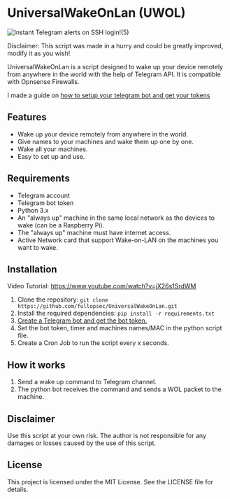 # UniversalWakeOnLan (UWOL)




<p align="center">
  
  ![Instant Telegram alerts on SSH login!(5)](https://github.com/fullopsec/UniversalWakeOnLan/assets/114147068/dcafccc0-0e4e-45b5-baaf-44c0c9f8b8ad)


</p>

Disclaimer:
This script was made in a hurry and could be greatly improved,  modify it as you wish!

UniversalWakeOnLan is a script designed to wake up your device remotely from anywhere in the world with the help of Telegram API. It is compatible with Opnsense Firewalls.

I made a guide on [how to setup your telegram bot and get your tokens](https://github.com/fullopsec/TelegramAlerts)

## Features
- Wake up your device remotely from anywhere in the world.
- Give names to your machines and wake them up one by one.
- Wake all your machines.
- Easy to set up and use.



## Requirements
- Telegram account
- Telegram bot token
- Python 3.x
- An "always up" machine in the same local network as the devices to wake (can be a Raspberry Pi). 
- The "always up" machine must have internet access.
- Active Network card that support Wake-on-LAN on the machines you want to wake.

## Installation 
Video Tutorial: https://www.youtube.com/watch?v=jX26s1SrdWM
1. Clone the repository: `git clone https://github.com/fullopsec/UniversalWakeOnLan.git`
2. Install the required dependencies: `pip install -r requirements.txt`
3. [Create a Telegram bot and get the bot token.](https://www.youtube.com/watch?v=-bmppdlnxEQ&feature=youtu.be)
4. Set the bot token, timer and machines names/MAC in the python script file.
5. Create a Cron Job to run the script every x seconds.

## How it works
1. Send a wake up command to Telegram channel.
2. The python bot receives the command and sends a WOL packet to the machine.

## Disclaimer
Use this script at your own risk. The author is not responsible for any damages or losses caused by the use of this script.

## License
This project is licensed under the MIT License. See the LICENSE file for details.
